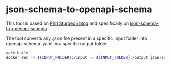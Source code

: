 # json-schema-to-openapi-schema

This tool is based on [Phil Sturgeon blog](https://philsturgeon.uk/api/2018/04/13/openapi-and-json-schema-divergence-solved/) and specifically on [json-schema-to-openapi-schema](https://github.com/wework/json-schema-to-openapi-schema)

The tool converts any .json file present in a specific input folder into openapi schema .yaml in a specific output folder

```bash
make build
docker run -v ${INPUT_FOLDER}:/input -v ${INPUT_FOLDER}:/output json-schema-to-openapi-schema
```
